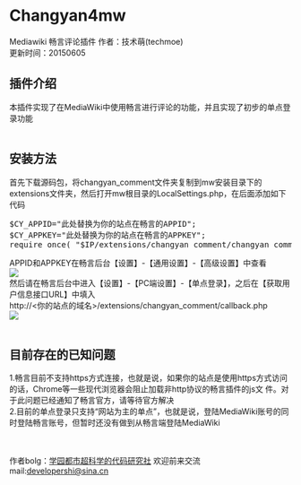 # Changyan4mw
Mediawiki 畅言评论插件
作者：技术萌(techmoe)<br>
更新时间：20150605
<h2>插件介绍</h2>
本插件实现了在MediaWiki中使用畅言进行评论的功能，并且实现了初步的单点登录功能
<br><br>
<h2>安装方法</h2>
首先下载源码包，将changyan_comment文件夹复制到mw安装目录下的extensions文件夹，然后打开mw根目录的LocalSettings.php，在后面添加如下代码
<pre>
$CY_APPID="此处替换为你的站点在畅言的APPID";
$CY_APPKEY="此处替换为你的站点在畅言的APPKEY";
require_once( "$IP/extensions/changyan_comment/changyan_comment.php");
</pre>
APPID和APPKEY在畅言后台【设置】-【通用设置】-【高级设置】中查看<br>
<img src="http://i1.tietuku.com/abda32c335d42a26.png" ><br>
然后请在畅言后台中进入【设置】-【PC端设置】-【单点登录】，之后在【获取用户信息接口URL】中填入<br>
http://<你的站点的域名>/extensions/changyan_comment/callback.php <br>
<img src="http://i1.tietuku.com/9b3e946166a74134.png">
<br><br>
<h2>目前存在的已知问题</h2>
1.畅言目前不支持https方式连接，也就是说，如果你的站点是使用https方式访问的话，Chrome等一些现代浏览器会阻止加载非http协议的畅言插件的js文
件。对于此问题已经通知了畅言官方，请等待官方解决<br>
2.目前的单点登录只支持“网站为主的单点”，也就是说，登陆MediaWiki账号的同时登陆畅言账号，但暂时还没有做到从畅言端登陆MediaWiki

<br><br>
作者bolg：<a href="http://cnblogs.com/techmoe">学园都市超科学的代码研究社</a> 欢迎前来交流<br>
mail:developershi@sina.cn
